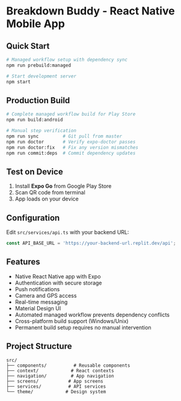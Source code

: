 # Breakdown Buddy - React Native Mobile App

## Quick Start

```bash
# Managed workflow setup with dependency sync
npm run prebuild:managed

# Start development server
npm start
```

## Production Build

```bash
# Complete managed workflow build for Play Store
npm run build:android

# Manual step verification
npm run sync         # Git pull from master
npm run doctor       # Verify expo-doctor passes
npm run doctor:fix   # Fix any version mismatches
npm run commit:deps  # Commit dependency updates
```

## Test on Device

1. Install **Expo Go** from Google Play Store
2. Scan QR code from terminal
3. App loads on your device

## Configuration

Edit `src/services/api.ts` with your backend URL:
```typescript
const API_BASE_URL = 'https://your-backend-url.replit.dev/api';
```

## Features

- Native React Native app with Expo
- Authentication with secure storage
- Push notifications
- Camera and GPS access
- Real-time messaging
- Material Design UI
- Automated managed workflow prevents dependency conflicts
- Cross-platform build support (Windows/Unix)
- Permanent build setup requires no manual intervention

## Project Structure

```
src/
├── components/          # Reusable components
├── context/            # React contexts
├── navigation/         # App navigation
├── screens/           # App screens
├── services/          # API services
└── theme/            # Design system
```